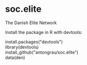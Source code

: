 # soc.elite
The Danish Elite Network   

Install the package in R with devtools:   

install.packages("devtools")   
library(devtools)   
install_github("antongrau/soc.elite")   
data(den)   
